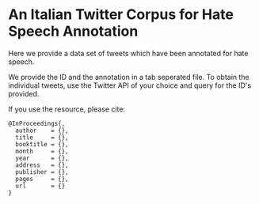 # An Italian Twitter Corpus for Hate Speech Annotation

Here we provide a data set of tweets which have been annotated for hate speech.

We provide the ID and the annotation in a tab seperated file. To obtain the individual tweets, use the Twitter API of your choice and query for the ID's provided.

If you use the resource, please cite:

~~~
@InProceedings{,
  author    = {},
  title     = {},
  booktitle = {},
  month     = {},
  year      = {},
  address   = {},
  publisher = {},
  pages     = {},
  url       = {}
}
~~~
